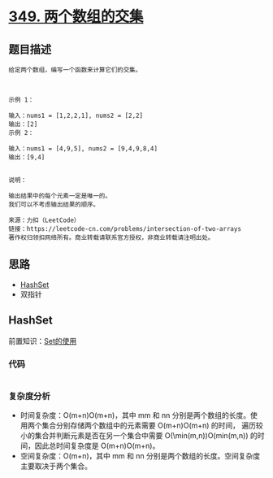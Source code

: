 # [349. 两个数组的交集]()

## 题目描述
```
给定两个数组，编写一个函数来计算它们的交集。

 

示例 1：

输入：nums1 = [1,2,2,1], nums2 = [2,2]
输出：[2]
示例 2：

输入：nums1 = [4,9,5], nums2 = [9,4,9,8,4]
输出：[9,4]
 

说明：

输出结果中的每个元素一定是唯一的。
我们可以不考虑输出结果的顺序。

来源：力扣（LeetCode）
链接：https://leetcode-cn.com/problems/intersection-of-two-arrays
著作权归领扣网络所有。商业转载请联系官方授权，非商业转载请注明出处。
```

## 思路

- [HashSet](https://github.com/zoeaaa/Algorithm-/blob/main/Hash%20table/349.%20%E4%B8%A4%E4%B8%AA%E6%95%B0%E7%BB%84%E7%9A%84%E4%BA%A4%E9%9B%86.md#HashSet)
- 双指针

## HashSet

前置知识：[Set的使用](https://github.com/zoeaaa/JAVALearning/blob/main/Map/%E4%BD%BF%E7%94%A8set.md)

### 代码
```java

```

### 复杂度分析
- 时间复杂度：O(m+n)O(m+n)，其中 mm 和 nn 分别是两个数组的长度。使用两个集合分别存储两个数组中的元素需要 O(m+n)O(m+n) 的时间，
遍历较小的集合并判断元素是否在另一个集合中需要 O(\min(m,n))O(min(m,n)) 的时间，因此总时间复杂度是 O(m+n)O(m+n)。
- 空间复杂度：O(m+n)，其中 mm 和 nn 分别是两个数组的长度。空间复杂度主要取决于两个集合。
